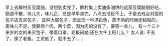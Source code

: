 早上去解村买豆腐脑，没想到卖完了，解村集上卖油条油饼的这家豆腐脑很好吃，
筋道不散，块儿大，味儿正，总是早早卖完，八点去准赶不上。于是去戏台对面的包子店去买包子，
这种大屉包子，面呈现一种漂白色，蒸不熟的时候还粘粘的，麦味儿不足。我要两个肉，两个菜，因为肉的没有了，要等一会儿，
有一个三十来岁的女的来买包子，带着口罩。老板问她:还在大午上班儿么？
女人说: 不去了，换了老板，工资低了，就不去了……
